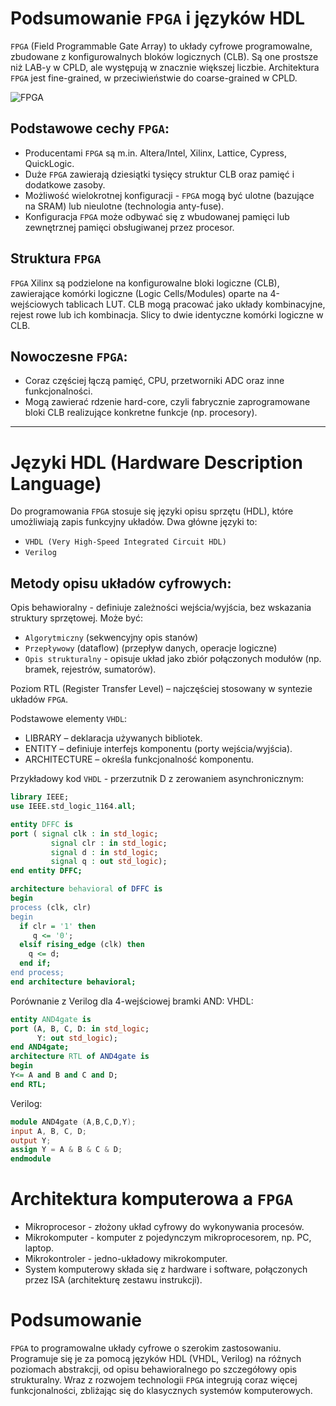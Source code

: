 # Podsumowanie `FPGA` i języków HDL

`FPGA` (Field Programmable Gate Array) to układy cyfrowe programowalne, zbudowane z konfigurowalnych bloków logicznych (CLB). Są one prostsze niż LAB-y w CPLD, ale występują w znacznie większej liczbie. Architektura `FPGA` jest fine-grained, w przeciwieństwie do coarse-grained w CPLD.

![`FPGA`](image.png)

## Podstawowe cechy `FPGA`:

- Producentami `FPGA` są m.in. Altera/Intel, Xilinx, Lattice, Cypress, QuickLogic.
- Duże `FPGA` zawierają dziesiątki tysięcy struktur CLB oraz pamięć i dodatkowe zasoby.
- Możliwość wielokrotnej konfiguracji - `FPGA` mogą być ulotne (bazujące na SRAM) lub nieulotne (technologia anty-fuse).
- Konfiguracja `FPGA` może odbywać się z wbudowanej pamięci lub zewnętrznej pamięci obsługiwanej przez procesor.

## Struktura `FPGA`

`FPGA` Xilinx są podzielone na konfigurowalne bloki logiczne (CLB), zawierające komórki logiczne (Logic Cells/Modules) oparte na 4-wejściowych tablicach LUT.
CLB mogą pracować jako układy kombinacyjne, rejest  rowe lub ich kombinacja.
Slicy to dwie identyczne komórki logiczne w CLB.

## Nowoczesne `FPGA`:
- Coraz częściej łączą pamięć, CPU, przetworniki ADC oraz inne funkcjonalności.
- Mogą zawierać rdzenie hard-core, czyli fabrycznie zaprogramowane bloki CLB realizujące konkretne funkcje (np. procesory).

---

# Języki HDL (Hardware Description Language)

Do programowania `FPGA` stosuje się języki opisu sprzętu (HDL), które umożliwiają zapis funkcyjny układów. Dwa główne języki to:

- `VHDL (Very High-Speed Integrated Circuit HDL)`
- `Verilog`

## Metody opisu układów cyfrowych:

Opis behawioralny - definiuje zależności wejścia/wyjścia, bez wskazania struktury sprzętowej. Może być:

- `Algorytmiczny` (sekwencyjny opis stanów)
- `Przepływowy` (dataflow) (przepływ danych, operacje logiczne)
- `Opis strukturalny` - opisuje układ jako zbiór połączonych modułów (np. bramek, rejestrów, sumatorów).

Poziom RTL (Register Transfer Level) – najczęściej stosowany w syntezie układów `FPGA`.

Podstawowe elementy `VHDL`:

- LIBRARY – deklaracja używanych bibliotek.
- ENTITY – definiuje interfejs komponentu (porty wejścia/wyjścia).
- ARCHITECTURE – określa funkcjonalność komponentu.

Przykładowy kod `VHDL` - przerzutnik D z zerowaniem asynchronicznym:

```vhdl
library IEEE;
use IEEE.std_logic_1164.all;

entity DFFC is
port ( signal clk : in std_logic;
         signal clr : in std_logic;
         signal d : in std_logic;
         signal q : out std_logic);
end entity DFFC;

architecture behavioral of DFFC is
begin
process (clk, clr)
begin
  if clr = '1' then
     q <= '0';
  elsif rising_edge (clk) then
    q <= d;
  end if;
end process;
end architecture behavioral;
```

Porównanie z Verilog dla 4-wejściowej bramki AND:
VHDL:

```vhdl
entity AND4gate is
port (A, B, C, D: in std_logic;
      Y: out std_logic);
end AND4gate;
architecture RTL of AND4gate is 
begin
Y<= A and B and C and D;
end RTL;
```

Verilog:

```verilog
module AND4gate (A,B,C,D,Y);
input A, B, C, D;
output Y;
assign Y = A & B & C & D;
endmodule
```

# Architektura komputerowa a `FPGA`

- Mikroprocesor - złożony układ cyfrowy do wykonywania procesów.
- Mikrokomputer - komputer z pojedynczym mikroprocesorem, np. PC, laptop.
- Mikrokontroler - jedno-układowy mikrokomputer.
- System komputerowy składa się z hardware i software, połączonych przez ISA (architekturę zestawu instrukcji).

# Podsumowanie
`FPGA` to programowalne układy cyfrowe o szerokim zastosowaniu. Programuje się je za pomocą języków HDL (VHDL, Verilog) na różnych poziomach abstrakcji, od opisu behawioralnego po szczegółowy opis strukturalny. Wraz z rozwojem technologii `FPGA` integrują coraz więcej funkcjonalności, zbliżając się do klasycznych systemów komputerowych.